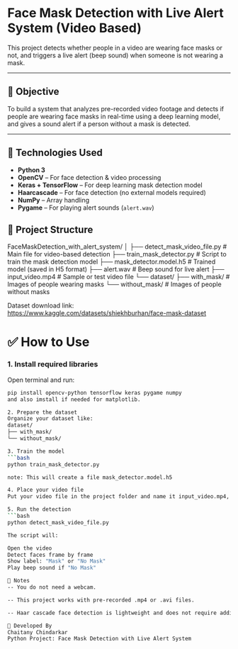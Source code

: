 # Face Mask Detection with Live Alert System (Video Based)

This project detects whether people in a video are wearing face masks or not, and triggers a live alert (beep sound) when someone is not wearing a mask.

---

## 🎯 Objective

To build a system that analyzes pre-recorded video footage and detects if people are wearing face masks in real-time using a deep learning model, and gives a sound alert if a person without a mask is detected.

---

## 🧠 Technologies Used

- **Python 3**
- **OpenCV** – For face detection & video processing
- **Keras + TensorFlow** – For deep learning mask detection model
- **Haarcascade** – For face detection (no external models required)
- **NumPy** – Array handling
- **Pygame** – For playing alert sounds (`alert.wav`)

## 📁 Project Structure

FaceMaskDetection_with_alert_system/
│
├── detect_mask_video_file.py # Main file for video-based detection
├── train_mask_detector.py # Script to train the mask detection model
├── mask_detector.model.h5 # Trained model (saved in H5 format)
├── alert.wav # Beep sound for live alert
├── input_video.mp4 # Sample or test video file
└── dataset/
├── with_mask/ # Images of people wearing masks
└── without_mask/ # Images of people without masks

Dataset download link:
https://www.kaggle.com/datasets/shiekhburhan/face-mask-dataset

# ✅ How to Use

### 1. Install required libraries

Open terminal and run:

```bash
pip install opencv-python tensorflow keras pygame numpy
and also imstall if needed for matplotlib.

2. Prepare the dataset
Organize your dataset like:
dataset/
├── with_mask/
└── without_mask/

3. Train the model
```bash
python train_mask_detector.py

note: This will create a file mask_detector.model.h5

4. Place your video file
Put your video file in the project folder and name it input_video.mp4, or change the filename in the code.

5. Run the detection
```bash
python detect_mask_video_file.py

The script will:

Open the video
Detect faces frame by frame
Show label: "Mask" or "No Mask"
Play beep sound if "No Mask"

📌 Notes
-- You do not need a webcam.

-- This project works with pre-recorded .mp4 or .avi files.

-- Haar cascade face detection is lightweight and does not require additional downloads.

🙌 Developed By
Chaitany Chindarkar
Python Project: Face Mask Detection with Live Alert System
